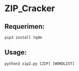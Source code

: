 # ZIP_Cracker

## Requerimen:

```
pip3 install tqdm
```

## Usage:

```
python3 zip2.py [ZIP] [WORDLIST]
```
